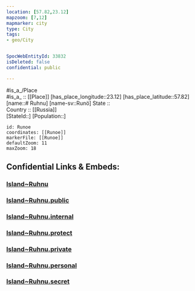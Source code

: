 ```yaml
---
location: [57.82,23.12] 
mapzoom: [7,12] 
mapmarker: city 
type: City
tags:
- geo/City


SpocWebEntityId: 33832
isDeleted: false
confidential: public

---
```

#is_a_/Place  
#is_a_ :: [[Place]] 
[has_place_longitude::23.12] 
[has_place_latitude::57.82] 
[name::# Ruhnu] 
[name-sv::Runö] 
State ::  
Country :: [[Russia]]  
[StateId::] 
[Population::] 



```leaflet
id: Runoe
coordinates: [[Runoe]] 
markerFile: [[Runoe]] 
defaultZoom: 11 
maxZoom: 18
```


## Confidential Links & Embeds: 

### [Island~Ruhnu](/_Standards/Earth/Continent/Europe/Europe~North/Estonia/Island~Ruhnu.md) 

### [Island~Ruhnu.public](/_public/Earth/Continent/Europe/Europe~North/Estonia/Island~Ruhnu.public.md) 

### [Island~Ruhnu.internal](/_internal/Earth/Continent/Europe/Europe~North/Estonia/Island~Ruhnu.internal.md) 

### [Island~Ruhnu.protect](/_protect/Earth/Continent/Europe/Europe~North/Estonia/Island~Ruhnu.protect.md) 

### [Island~Ruhnu.private](/_private/Earth/Continent/Europe/Europe~North/Estonia/Island~Ruhnu.private.md) 

### [Island~Ruhnu.personal](/_personal/Earth/Continent/Europe/Europe~North/Estonia/Island~Ruhnu.personal.md) 

### [Island~Ruhnu.secret](/_secret/Earth/Continent/Europe/Europe~North/Estonia/Island~Ruhnu.secret.md)

